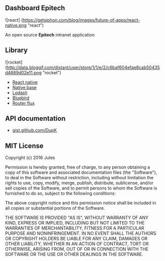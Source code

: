 Dashboard Epitech
-

![react]
(https://getsiphon.com/blog/images/future-of-apps/react-native.png "react")

An open source **Epitech** intranet application

Library
-

![rocket]
(http://data.bloggif.com/distant/user/store/1/1/e/2/c6baf604efae8cab50435d4689d02e11.png "rocket")

* [React native](https://facebook.github.io/react-native/)
* [Native base](http://nativebase.io/)
* [Lodash](https://lodash.com/)
* [Bluebird](http://bluebirdjs.com/docs/getting-started.html)
* [Router flux](https://github.com/aksonov/react-native-router-flux)

API documentation
-

* [gist.github.com/DupK](https://gist.github.com/DupK)

MIT License
-


Copyright (c) 2016 Jules

Permission is hereby granted, free of charge, to any person obtaining a copy
of this software and associated documentation files (the "Software"), to deal
in the Software without restriction, including without limitation the rights
to use, copy, modify, merge, publish, distribute, sublicense, and/or sell
copies of the Software, and to permit persons to whom the Software is
furnished to do so, subject to the following conditions:

The above copyright notice and this permission notice shall be included in all
copies or substantial portions of the Software.

THE SOFTWARE IS PROVIDED "AS IS", WITHOUT WARRANTY OF ANY KIND, EXPRESS OR
IMPLIED, INCLUDING BUT NOT LIMITED TO THE WARRANTIES OF MERCHANTABILITY,
FITNESS FOR A PARTICULAR PURPOSE AND NONINFRINGEMENT. IN NO EVENT SHALL THE
AUTHORS OR COPYRIGHT HOLDERS BE LIABLE FOR ANY CLAIM, DAMAGES OR OTHER
LIABILITY, WHETHER IN AN ACTION OF CONTRACT, TORT OR OTHERWISE, ARISING FROM,
OUT OF OR IN CONNECTION WITH THE SOFTWARE OR THE USE OR OTHER DEALINGS IN THE
SOFTWARE.
